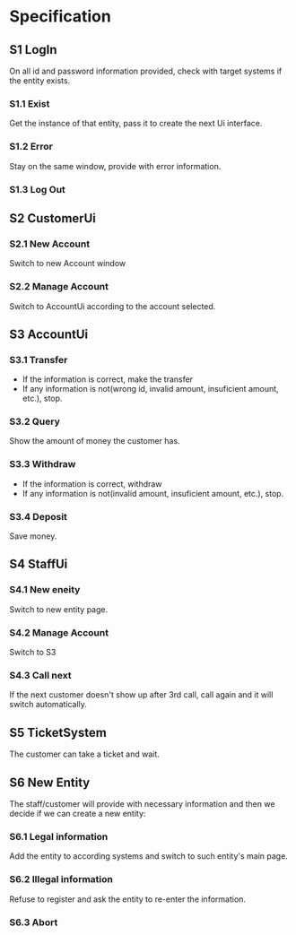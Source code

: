 # Specification

## S1 LogIn
On all id and password information provided, check with target systems if the entity exists.
### S1.1 Exist
Get the instance of that entity, pass it to create the next Ui interface.
### S1.2 Error
Stay on the same window, provide with error information.
### S1.3 Log Out

## S2 CustomerUi
### S2.1 New Account
Switch to new Account window
### S2.2 Manage Account
Switch to AccountUi according to the account selected.

## S3 AccountUi
### S3.1 Transfer
- If the information is correct, make the transfer
- If any information is not(wrong id, invalid amount, insuficient amount, etc.), stop.
### S3.2 Query
Show the amount of money the customer has.
### S3.3 Withdraw
- If the information is correct, withdraw
- If any information is not(invalid amount, insuficient amount, etc.), stop.
### S3.4 Deposit
Save money.

## S4 StaffUi
### S4.1 New eneity
Switch to new entity page.
### S4.2 Manage Account
Switch to S3
### S4.3 Call next
If the next customer doesn't show up after 3rd call, call again and it will switch automatically.

## S5 TicketSystem
The customer can take a ticket and wait.

## S6 New Entity
The staff/customer will provide with necessary information and then we decide if we can create a new entity:

### S6.1 Legal information
Add the entity to according systems and switch to such entity's main page.
### S6.2 Illegal information
Refuse to register and ask the entity to re-enter the information.
### S6.3 Abort


